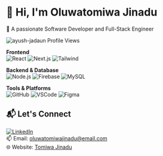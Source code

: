 # 👋 Hi, I'm Oluwatomiwa Jinadu

🎯 A passionate Software Developer and Full-Stack Engineer

<p align="left"> <img src="https://komarev.com/ghpvc/?username=Tomiwajin&label=Profile%20views&color=0e75b6&style=flat-square" alt="ayush-jadaun Profile Views" /> </p>

**Frontend**  
![React](https://img.shields.io/badge/-React-61DAFB?style=flat&logo=react) 
![Next.js](https://img.shields.io/badge/-Next.js-000?style=flat&logo=next.js) 
![Tailwind](https://img.shields.io/badge/-Tailwind-38B2AC?style=flat&logo=tailwind-css)

**Backend & Database**  
![Node.js](https://img.shields.io/badge/-Node.js-339933?style=flat&logo=node.js)
![Firebase](https://img.shields.io/badge/-Firebase-FFCA28?style=flat&logo=firebase)
![MySQL](https://img.shields.io/badge/-MySQL-4479A1?style=flat&logo=mysql)

**Tools & Platforms**  
![GitHub](https://img.shields.io/badge/-GitHub-181717?style=flat&logo=github) 
![VSCode](https://img.shields.io/badge/-VSCode-007ACC?style=flat&logo=visual-studio-code) 
![Figma](https://img.shields.io/badge/-Figma-F24E1E?style=flat&logo=figma)

## 📬 Let's Connect

[![LinkedIn](https://img.shields.io/badge/-LinkedIn-0077B5?style=flat&logo=linkedin)](https://linkedin.com/in/your-link)  
📫 Email: oluwatomiwajinadu@email.com  
🌐 Website: [Tomiwa Jinadu](https://tomiwa-jinadu-portfolio-v1.vercel.app/#hero)
